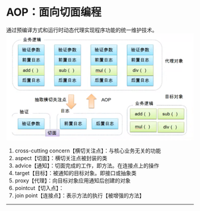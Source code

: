 # AOP：面向切面编程
通过预编译方式和运行时动态代理实现程序功能的统一维护技术。
![img.png](../NOTES/img/什么是AOP.png)

1. cross-cutting concern【横切关注点】：与核心业务无关的功能
2. aspect【切面】：横切关注点被封装的类
3. advice【通知】：切面完成的工作，即方法。在连接点上的操作
4. target【目标】：被通知的目标对象。即接口或抽象类
5. proxy【代理】：向目标对象应用通知后创建的对象
6. pointcut【切入点】：
7. join point【连接点】：表示方法的执行【被增强的方法】
<hr>
